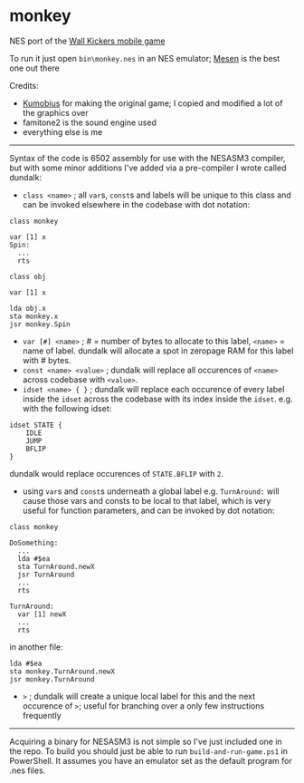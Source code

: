 # monkey
NES port of the [Wall Kickers mobile game](http://wallkickers.com/)

To run it just open `bin\monkey.nes` in an NES emulator; [Mesen](http://mesen.ca/) is the best one out there

Credits:
- [Kumobius](http://www.kumobius.com/) for making the original game; I copied and modified a lot of the graphics over
- famitone2 is the sound engine used
- everything else is me

---

Syntax of the code is 6502 assembly for use with the NESASM3 compiler, but with some minor additions I've added via a pre-compiler I wrote called dundalk:

- `class <name>` ; all `var`s, `const`s and labels will be unique to this class and can be invoked elsewhere in the codebase with dot notation:
```
class monkey

var [1] x
Spin:
  ...
  rts
```
```
class obj

var [1] x
```
```
lda obj.x
sta monkey.x
jsr monkey.Spin
```
- `var [#] <name>` ; # = number of bytes to allocate to this label, `<name>` = name of label.  dundalk will allocate a spot in zeropage RAM for this label with # bytes.
- `const <name> <value>` ; dundalk will replace all occurences of `<name>` across codebase with `<value>`.
- `idset <name> { }` ; dundalk will replace each occurence of every label inside the `idset` across the codebase with its index inside the `idset`. e.g. with the following idset:
```
idset STATE {
	IDLE
	JUMP
	BFLIP
}
```
dundalk would replace occurences of `STATE.BFLIP` with `2`.
- using `var`s and `const`s underneath a global label e.g. `TurnAround:` will cause those vars and consts to be local to that label, which is very useful for function parameters, and can be invoked by dot notation:
```
class monkey

DoSomething:
  ...
  lda #$ea
  sta TurnAround.newX
  jsr TurnAround
  ...
  rts

TurnAround:
  var [1] newX
  ...
  rts
```
in another file:
```
lda #$ea
sta monkey.TurnAround.newX
jsr monkey.TurnAround
```
- `>` ; dundalk will create a unique local label for this and the next occurence of `>`; useful for branching over a only few instructions frequently

---

Acquiring a binary for NESASM3 is not simple so I've just included one in the repo.  To build you should just be able to run `build-and-run-game.ps1` in PowerShell.  It assumes you have an emulator set as the default program for .nes files.
